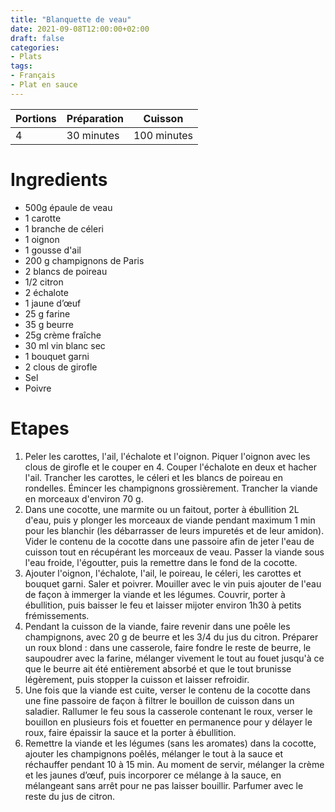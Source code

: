 ```yaml
---
title: "Blanquette de veau"
date: 2021-09-08T12:00:00+02:00
draft: false
categories:
- Plats
tags:
- Français
- Plat en sauce
---
```


| Portions | Préparation | Cuisson    |
|----------|-------------|------------|
| 4        | 30 minutes  | 100 minutes|

# Ingredients

- 500g épaule de veau
- 1 carotte
- 1 branche de céleri
- 1 oignon
- 1 gousse d'ail
- 200 g champignons de Paris
- 2 blancs de poireau
- 1/2 citron
- 2 échalote
- 1 jaune d’œuf
- 25 g farine
- 35 g beurre
- 25g crème fraîche
- 30 ml vin blanc sec
- 1 bouquet garni
- 2 clous de girofle
- Sel
- Poivre

# Etapes

1) Peler les carottes, l'ail, l'échalote et l'oignon. Piquer l'oignon avec les clous de girofle et le couper en 4. Couper l'échalote en deux et hacher l'ail. Trancher les carottes, le céleri et les blancs de poireau en rondelles. Émincer les champignons grossièrement. Trancher la viande en morceaux d'environ 70 g.
2) Dans une cocotte, une marmite ou un faitout, porter à ébullition 2L d'eau, puis y plonger les morceaux de viande pendant maximum 1 min pour les blanchir (les débarrasser de leurs impuretés et de leur amidon). Vider le contenu de la cocotte dans une passoire afin de jeter l'eau de cuisson tout en récupérant les morceaux de veau. Passer la viande sous l'eau froide, l'égoutter, puis la remettre dans le fond de la cocotte.
3) Ajouter l'oignon, l'échalote, l'ail, le poireau, le céleri, les carottes et bouquet garni. Saler et poivrer. Mouiller avec le vin puis ajouter de l'eau de façon à immerger la viande et les légumes. Couvrir, porter à ébullition, puis baisser le feu et laisser mijoter environ 1h30 à petits frémissements.
4) Pendant la cuisson de la viande, faire revenir dans une poêle les champignons, avec 20 g de beurre et les 3/4 du jus du citron. Préparer un roux blond : dans une casserole, faire fondre le reste de beurre, le saupoudrer avec la farine, mélanger vivement le tout au fouet jusqu'à ce que le beurre ait été entièrement absorbé et que le tout brunisse légèrement, puis stopper la cuisson et laisser refroidir.
5) Une fois que la viande est cuite, verser le contenu de la cocotte dans une fine passoire de façon à filtrer le bouillon de cuisson dans un saladier. Rallumer le feu sous la casserole contenant le roux, verser le bouillon en plusieurs fois et fouetter en permanence pour y délayer le roux, faire épaissir la sauce et la porter à ébullition.
6) Remettre la viande et les légumes (sans les aromates) dans la cocotte, ajouter les champignons poêlés, mélanger le tout à la sauce et réchauffer pendant 10 à 15 min. Au moment de servir, mélanger la crème et les jaunes d’œuf, puis incorporer ce mélange à la sauce, en mélangeant sans arrêt pour ne pas laisser bouillir. Parfumer avec le reste du jus de citron.
